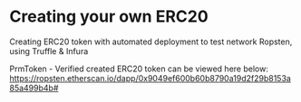 # Creating your own ERC20

Creating ERC20 token with automated deployment to test network Ropsten, using Truffle & Infura


PrmToken - Verified created ERC20 token can be viewed here below:
https://ropsten.etherscan.io/dapp/0x9049ef600b60b8790a19d2f29b8153a85a499b4b#
